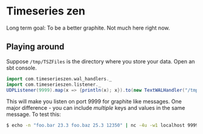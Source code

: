 # Timeseries zen

Long term goal: To be a better graphite. Not much here right now.

## Playing around

Suppose `/tmp/TSZFiles` is the directory where you store your data. Open an sbt console.

```scala
import com.timeserieszen.wal_handlers._
import com.timeserieszen.listener._
UDPListener(9999).map(x => {println(x); x}).to(new TextWALHandler("/tmp/TSZFiles").writer).run.run
```

This will make you listen on port 9999 for graphite like messages. One major difference - you can include *multiple* keys and values in the same message. To test this:

```bash
$ echo -n "foo.bar 23.3 foo.baz 25.3 12350" | nc -4u -w1 localhost 9999
```
